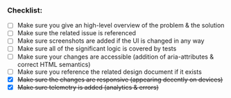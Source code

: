 <!--
  Yay new Pull Request! POWERRRRRR!
  (https://www.youtube.com/watch?v=ygBP7MtT3Ac)

  Please take a look at the following checklist and make sure all of the items are checked before submitting your PR.
-->

### Checklist:

- [ ] Make sure you give an high-level overview of the problem & the solution
- [ ] Make sure the related issue is referenced
- [ ] Make sure screenshots are added if the UI is changed in any way
- [ ] Make sure all of the significant logic is covered by tests
- [ ] Make sure your changes are accessible (addition of aria-attributes & correct HTML semantics)
- [ ] Make sure you reference the related design document if it exists
- [x] ~~Make sure the changes are responsive (appearing decently on devices)~~
- [x] ~~Make sure telemetry is added (analytics & errors)~~
